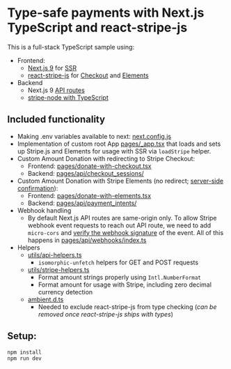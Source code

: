 # Type-safe payments with Next.js TypeScript and react-stripe-js

This is a full-stack TypeScript sample using:

- Frontend:
  - [Next.js 9](https://nextjs.org/blog/next-9) for [SSR](https://nextjs.org/features/server-side-rendering)
  - [react-stripe-js](https://github.com/stripe/react-stripe-js) for [Checkout](https://stripe.com/checkout) and [Elements](https://stripe.com/elements)
- Backend
  - Next.js 9 [API routes](https://nextjs.org/blog/next-9#api-routes)
  - [stripe-node with TypeScript](https://github.com/stripe/stripe-node#usage-with-typescript)

## Included functionality

- Making .env variables available to next: [next.config.js](next.config.js)
- Implementation of custom root App [pages/\_app.tsx](pages/_app.tsx) that loads and sets up Stripe.js and Elements for usage with SSR via `loadStripe` helper.
- Custom Amount Donation with redirecting to Stripe Checkout:
  - Frontend: [pages/donate-with-checkout.tsx](pages/donate-with-checkout.tsx)
  - Backend: [pages/api/checkout_sessions/](pages/api/checkout_sessions/)
- Custom Amount Donation with Stripe Elements (no redirect; [server-side confirmation](https://stripe.com/docs/payments/accept-a-payment-synchronously#web)):
  - Frontend: [pages/donate-with-elements.tsx](pages/donate-with-checkout.tsx)
  - Backend: [pages/api/payment_intents/](pages/api/payment_intents/)
- Webhook handling
  - By default Next.js API routes are same-origin only. To allow Stripe webhook event requests to reach out API route, we need to add `micro-cors` and [verify the webhook signature](https://stripe.com/docs/webhooks/signatures) of the event. All of this happens in [pages/api/webhooks/index.ts](pages/api/webhooks/index.ts)
- Helpers
  - [utils/api-helpers.ts](utils/api-helpers.ts)
    - `isomorphic-unfetch` helpers for GET and POST requests
  - [utils/stripe-helpers.ts](utils/stripe-helpers.ts)
    - Format amount strings properly using `Intl.NumberFormat`
    - Format amount for usage with Stripe, including zero decimal currency detection
  - [ambient.d.ts](ambient.d.ts)
    - Needed to exclude react-stripe-js from type checking (_can be removed once react-stripe-js ships with types_)

## Setup:

    npm install
    npm run dev
